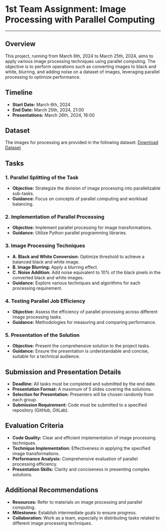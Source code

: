 # 1st Team Assignment: Image Processing with Parallel Computing

---

## Overview

This project, running from March 6th, 2024 to March 25th, 2024, aims to apply various image processing techniques using parallel computing. The objective is to perform operations such as converting images to black and white, blurring, and adding noise on a dataset of images, leveraging parallel processing to optimize performance.

## Timeline

- **Start Date:** March 6th, 2024
- **End Date:** March 25th, 2024, 21:00
- **Presentations:** March 26th, 2024, 16:00

## Dataset

The images for processing are provided in the following dataset: [Download Dataset](https://www.dropbox.com/s/1eb7fx9bqr85cfo/data_set_VU_test1.zip?dl=1)

## Tasks

### 1. Parallel Splitting of the Task

- **Objective:** Strategize the division of image processing into parallelizable sub-tasks.
- **Guidance:** Focus on concepts of parallel computing and workload balancing.

### 2. Implementation of Parallel Processing

- **Objective:** Implement parallel processing for image transformations.
- **Guidance:** Utilize Python parallel programming libraries.

### 3. Image Processing Techniques

- **A. Black and White Conversion:** Optimize threshold to achieve a balanced black and white image.
- **B. Image Blurring:** Apply a blurring effect.
- **C. Noise Addition:** Add noise equivalent to 10% of the black pixels in the converted black and white images.
- **Guidance:** Explore various techniques and algorithms for each processing requirement.

### 4. Testing Parallel Job Efficiency

- **Objective:** Assess the efficiency of parallel processing across different image processing tasks.
- **Guidance:** Methodologies for measuring and comparing performance.

### 5. Presentation of the Solution

- **Objective:** Present the comprehensive solution to the project tasks.
- **Guidance:** Ensure the presentation is understandable and concise, suitable for a technical audience.

## Submission and Presentation Details

- **Deadline:** All tasks must be completed and submitted by the end date.
- **Presentation Format:** A maximum of 5 slides covering the solutions.
- **Selection for Presentation:** Presenters will be chosen randomly from each group.
- **Submission Requirement:** Code must be submitted to a specified repository (GitHub, GitLab).

## Evaluation Criteria

- **Code Quality:** Clear and efficient implementation of image processing techniques.
- **Technique Implementation:** Effectiveness in applying the specified image transformations.
- **Performance Analysis:** Comprehensive evaluation of parallel processing efficiency.
- **Presentation Skills:** Clarity and conciseness in presenting complex solutions.

## Additional Recommendations

- **Resources:** Refer to materials on image processing and parallel computing.
- **Milestones:** Establish intermediate goals to ensure progress.
- **Collaboration:** Work as a team, especially in distributing tasks related to different image processing techniques.
